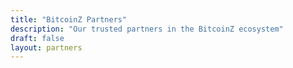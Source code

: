 ```yaml
---
title: "BitcoinZ Partners"
description: "Our trusted partners in the BitcoinZ ecosystem"
draft: false
layout: partners
---
```

